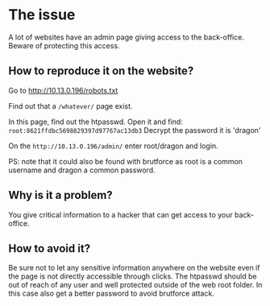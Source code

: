 # The issue
A lot of websites have an admin page giving access to the back-office. Beware of protecting this access.


## How to reproduce it on the website?
Go to http://10.13.0.196/robots.txt

Find out that a `/whatever/` page exist.

In this page, find out the htpasswd. Open it and find: `root:8621ffdbc5698829397d97767ac13db3`
Decrypt the password it is 'dragon'

On the `http://10.13.0.196/admin/` enter root/dragon and login.

PS: note that it could also be found with brutforce as root is a common username and dragon a common password.

## Why is it a problem?
You give critical information to a hacker that can get access to your back-office.

## How to avoid it?
Be sure not to let any sensitive information anywhere on the website even if the page is not directly accessible through clicks.
The htpasswd should be out of reach of any user and well protected outside of the web root folder.
In this case also get a better password to avoid brutforce attack.
